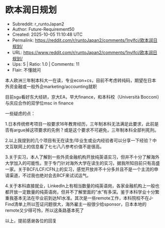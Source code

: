 # 欧本润日规划

- Subreddit: r_runtoJapan2
- Author: Future-Requirement50
- Created: 2025-10-05 11:10:48 UTC
- Permalink: https://reddit.com/r/runtoJapan2/comments/1nylfci/欧本润日规划/
- URL: https://www.reddit.com/r/runtoJapan2/comments/1nylfci/欧本润日规划/
- Ups: 5 | Ratio: 1.0 | Comments: 11
- Flair: 不懂就问


本人欧洲三年制本科大一在读，专业econ+cs，目前不考虑转纯码，期望在日本外资金融或一般外企marketing/accounting就职

目前sgu看好东大经研，京大EA，早大finance，和本科校（Università
Bocconi）与庆应合作的双学位msc in finance

一些疑虑的点：

1.日本传统修考项目一般要求16年教育经历，三年制本科无法满足此要求，此前是否有argue掉这项要求的先例？或是这个要求不可避免，三年制本科全部判死刑。

2.以上我提到的几个项目有无在读生/毕业生或业内经验者可以分享一下经验？中文互联网上的信息看了七七八八参考价值不是很高。

3.关于实习，本人了解到一些外资金融机构开放纯英语实习，但并不十分了解海外大学加入的可能性。至于专门针对海外大学在读生的实习，据我所知目前只有高盛一家。关于BCF/LCF/CFN上的实习，感觉开放并不十分多并且不是一个主流的申请渠道，不过我也绝对会去BCF来试试运气。

4.关于本科直接就业，LinkedIn上有相当数量的纯英语岗，各家金融机构上一般也都开放一定数量的纯英语岗，但并不了解里面的“水”有多深。鉴于本科学业十分繁重我基本无法在毕业前到达N1水准。其次是一些remote工作，本科院校不在J-Find清单上所以签证问题很大，海外雇主一般很少给sponsor，日本本地的remote又少得可怜，所以这条路基本死了

以上，提前感谢各位的回复

